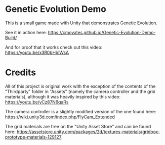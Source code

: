 # Genetic Evolution Demo

This is a small game made with Unity that demonstrates Genetic Evolution.

See it in action here: https://cmoyates.github.io/Genetic-Evolution-Demo-Build/

And for proof that it works check out this video: https://youtu.be/x3R0bHblWsA  

# Credits

All of this project is original work with the exception of the contents of the "Thirdparty" folder in "Assets" (namely the camera controller and the grid materials), although it was heavily inspired by this video: https://youtu.be/yCz87N6qaRs

The camera controller is a slightly modified version of the one found here: https://wiki.unity3d.com/index.php/FlyCam_Extended

The grid materials are free on the "Unity Asset Store" and can be found here: https://assetstore.unity.com/packages/2d/textures-materials/gridbox-prototype-materials-129127
